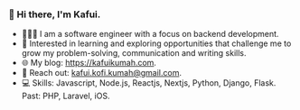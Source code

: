 ### 👋 Hi there, I'm Kafui.

- 👨🏾‍💻 I am a software engineer with a focus on backend development.
- 🔭 Interested in learning and exploring opportunities that challenge me to grow my problem-solving, communication and writing skills.
- 🌐 My blog: https://kafuikumah.com.
- 📩 Reach out: kafui.kofi.kumah@gmail.com.
- 💻 Skills: Javascript, Node.js, Reactjs, Nextjs, Python, Django, Flask. Past: PHP, Laravel, iOS. 
 
<!--
**kafuikumah/kafuikumah** is a ✨ _special_ ✨ repository because its `README.md` (this file) appears on your GitHub profile.

Here are some ideas to get you started:

- 🔭 I’m currently working on ...
- 🌱 I’m currently learning ...
- 👯 I’m looking to collaborate on ...
- 🤔 I’m looking for help with ...
- 💬 Ask me about ...
- 📫 How to reach me: ...
- 😄 Pronouns: ...
- ⚡ Fun fact: ...
-->
